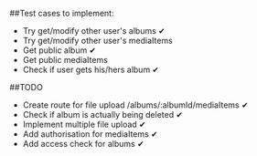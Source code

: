 ##Test cases to implement:
* Try get/modify other user's albums ✔
* Try get/modify other user's mediaItems
* Get public album ✔
* Get public mediaItems 
* Check if user gets his/hers album ✔

##TODO
* Create route for file upload /albums/:albumId/mediaItems ✔
* Check if album is actually being deleted ✔
* Implement multiple file upload ✔
* Add authorisation for mediaItems ✔
* Add access check for albums ✔